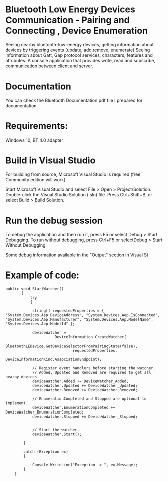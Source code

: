 # Bluetooth Low Energy Devices Communication - Pairing and Connecting , Device Enumeration
Seeing nearby bluetooth-low-energy devices, getting information about devices by triggering events (update, add,remove, enumerate) Seeing information about Gatt, Gap protocol services, characters, features and attributes. A console application that provides write, read and subscribe, communication between client and server.

# Documentation
You can check the Bluetooth Documentation.pdf file I prepared for documentation. 

# Requirements:
Windows 10, BT 4.0 adapter

# Build in Visual Studio
For building from source, Microsoft Visual Studio is required (free, Community edition will work).

Start Microsoft Visual Studio and select File > Open > Project/Solution.
Double-click the Visual Studio Solution (.sln) file.
Press Ctrl+Shift+B, or select Build > Build Solution.
# Run the debug session
To debug the application and then run it, press F5 or select Debug > Start Debugging. To run without debugging, press Ctrl+F5 or selectDebug > Start Without Debugging.

Some debug information available in the "Output" section in Visual St

# Example of code:

    public void StartWatcher()
           {
               try
               {

                string[] requestedProperties = { "System.Devices.Aep.DeviceAddress", "System.Devices.Aep.IsConnected", "System.Devices.Aep.Manufacturer", "System.Devices.Aep.ModelName", "System.Devices.Aep.ModelId" };

                deviceWatcher =
                          DeviceInformation.CreateWatcher(
                              BluetoothLEDevice.GetDeviceSelectorFromPairingState(false),
                                  requestedProperties,
                                  DeviceInformationKind.AssociationEndpoint);

                // Register event handlers before starting the watcher.
                // Added, Updated and Removed are required to get all nearby devices
                deviceWatcher.Added += DeviceWatcher_Added;
                deviceWatcher.Updated += DeviceWatcher_Updated;
                deviceWatcher.Removed += DeviceWatcher_Removed;

                // EnumerationCompleted and Stopped are optional to implement.
                deviceWatcher.EnumerationCompleted += DeviceWatcher_EnumerationCompleted;
                deviceWatcher.Stopped += DeviceWatcher_Stopped;


                // Start the watcher.
                deviceWatcher.Start();

            }

            catch (Exception ex)
            {

                Console.WriteLine("Exception -> ", ex.Message);
            }
        }

